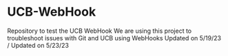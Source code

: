 # UCB-WebHook
Repository to test the UCB WebHook
We are using this project to troubleshoot issues with Git and UCB using WebHooks
Updated on 5/19/23
/ Updated on 5/23/23
